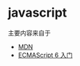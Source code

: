 # javascript 

主要内容来自于
- [MDN](https://developer.mozilla.org/zh-CN/)
- [ECMAScript 6 入门](https://es6.ruanyifeng.com/#docs/iterator)